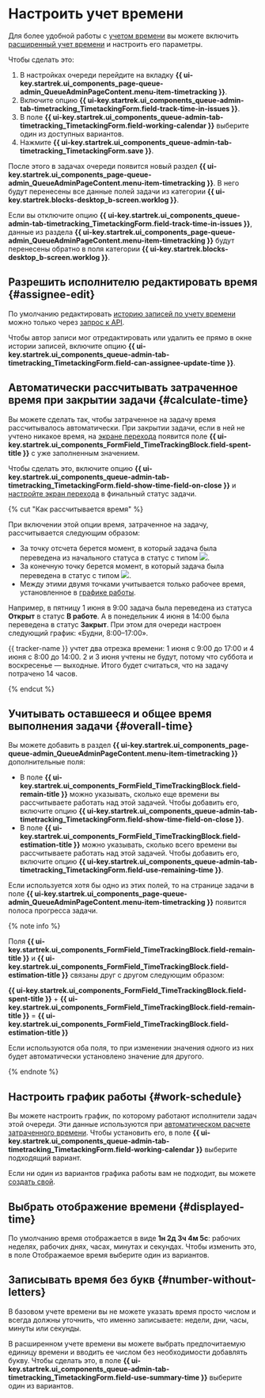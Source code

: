 # Настроить учет времени

Для более удобной работы с [учетом времени](../user/time-spent.md) вы можете включить [расширенный учет времени](../user/time-spent.md#extended-spent-time) и настроить его параметры.

Чтобы сделать это:

1. В настройках очереди перейдите на вкладку **{{ ui-key.startrek.ui_components_page-queue-admin_QueueAdminPageContent.menu-item-timetracking }}**.
1. Включите опцию **{{ ui-key.startrek.ui_components_queue-admin-tab-timetracking_TimetackingForm.field-track-time-in-issues }}**.
1. В поле **{{ ui-key.startrek.ui_components_queue-admin-tab-timetracking_TimetackingForm.field-working-calendar }}** выберите один из доступных вариантов.
1. Нажмите **{{ ui-key.startrek.ui_components_queue-admin-tab-timetracking_TimetackingForm.save }}**.

После этого в задачах очереди появится новый раздел **{{ ui-key.startrek.ui_components_page-queue-admin_QueueAdminPageContent.menu-item-timetracking }}**. В него будут перенесены все данные полей задачи из категории **{{ ui-key.startrek.blocks-desktop_b-screen.worklog }}**.

Если вы отключите опцию **{{ ui-key.startrek.ui_components_queue-admin-tab-timetracking_TimetackingForm.field-track-time-in-issues }}**, данные из раздела **{{ ui-key.startrek.ui_components_page-queue-admin_QueueAdminPageContent.menu-item-timetracking }}** будут перенесены обратно в поля категории **{{ ui-key.startrek.blocks-desktop_b-screen.worklog }}**.

## Разрешить исполнителю редактировать время {#assignee-edit}

По умолчанию редактировать [историю записей по учету времени](../user/time-spent.md#records-history) можно только через [запрос к API](../concepts/issues/patch-worklog.md).

Чтобы автор записи мог отредактировать или удалить ее прямо в окне истории записей, включите опцию **{{ ui-key.startrek.ui_components_queue-admin-tab-timetracking_TimetackingForm.field-can-assignee-update-time }}**.

## Автоматически рассчитывать затраченное время при закрытии задачи {#calculate-time}

Вы можете сделать так, чтобы затраченное на задачу время рассчитывалось автоматически. При закрытии задачи, если в ней не учтено никакое время, на [экране перехода](workflow-action-edit.md) появится поле **{{ ui-key.startrek.ui_components_FormField_TimeTrackingBlock.field-spent-title }}** с уже заполненным значением.

Чтобы сделать это, включите опцию **{{ ui-key.startrek.ui_components_queue-admin-tab-timetracking_TimetackingForm.field-show-time-field-on-close }}** и [настройте экран перехода](workflow-action-edit.md) в финальный статус задачи.

{% cut "Как рассчитывается время" %}

При включении этой опции время, затраченное на задачу, рассчитывается следующим образом:

* За точку отсчета берется момент, в который задача была переведена из начального статуса в статус с типом ![](../../_assets/tracker/changelogs/status-2-in-progress.svg).
* За конечную точку берется момент, в который задача была переведена в статус с типом ![](../../_assets/tracker/changelogs/status-4-solved.svg).
* Между этими двумя точками учитывается только рабочее время, установленное в [графике работы](#work-schedule).

Например, в пятницу 1 июня в 9:00 задача была переведена из статуса **Открыт** в статус **В работе**. А в понедельник 4 июня в 14:00 была переведена в статус **Закрыт**. При этом для очереди настроен следующий график: «Будни, 8:00–17:00».

{{ tracker-name }} учтет два отрезка времени: 1 июня с 9:00 до 17:00 и 4 июня с 8:00 до 14:00. 2 и 3 июня учтены не будут, потому что суббота и воскресенье — выходные. Итого будет считаться, что на задачу потрачено 14 часов.

{% endcut %}

## Учитывать оставшееся и общее время выполнения задачи {#overall-time}

Вы можете добавить в раздел **{{ ui-key.startrek.ui_components_page-queue-admin_QueueAdminPageContent.menu-item-timetracking }}** дополнительные поля:

* В поле **{{ ui-key.startrek.ui_components_FormField_TimeTrackingBlock.field-remain-title }}** можно указывать, сколько еще времени вы рассчитываете работать над этой задачей. Чтобы добавить его, включите опцию **{{ ui-key.startrek.ui_components_queue-admin-tab-timetracking_TimetackingForm.field-show-time-field-on-close }}**.
* В поле **{{ ui-key.startrek.ui_components_FormField_TimeTrackingBlock.field-estimation-title }}** можно указывать, сколько всего времени вы рассчитываете работать над этой задачей. Чтобы добавить его, включите опцию **{{ ui-key.startrek.ui_components_queue-admin-tab-timetracking_TimetackingForm.field-use-remaining-time }}**.

Если используется хотя бы одно из этих полей, то на странице задачи в поле **{{ ui-key.startrek.ui_components_page-queue-admin_QueueAdminPageContent.menu-item-timetracking }}** появится полоса прогресса задачи.

{% note info %}

Поля **{{ ui-key.startrek.ui_components_FormField_TimeTrackingBlock.field-remain-title }}** и **{{ ui-key.startrek.ui_components_FormField_TimeTrackingBlock.field-estimation-title }}** связаны друг с другом следующим образом:

**{{ ui-key.startrek.ui_components_FormField_TimeTrackingBlock.field-spent-title }}** + **{{ ui-key.startrek.ui_components_FormField_TimeTrackingBlock.field-remain-title }}** = **{{ ui-key.startrek.ui_components_FormField_TimeTrackingBlock.field-estimation-title }}**

Если используются оба поля, то при изменении значения одного из них будет автоматически установлено значение для другого.

{% endnote %}

## Настроить график работы {#work-schedule}
Вы можете настроить график, по которому работают исполнители задач этой очереди. Эти данные используются при [автоматическом расчете затраченного времени](#calculate-time). Чтобы установить его, в поле **{{ ui-key.startrek.ui_components_queue-admin-tab-timetracking_TimetackingForm.field-working-calendar }}** выберите подходящий вариант.

Если ни один из вариантов графика работы вам не подходит, вы можете [создать свой](schedule.md).

## Выбрать отображение времени {#displayed-time}

По умолчанию время отображается в виде **1н 2д 3ч 4м 5с**: рабочих неделях, рабочих днях, часах, минутах и секундах. Чтобы изменить это, в поле Отображаемое время выберите один из вариантов.

## Записывать время без букв {#number-without-letters}

В базовом учете времени вы не можете указать время просто числом и всегда должны уточнить, что именно записываете: недели, дни, часы, минуты или секунды.

В расширенном учете времени вы можете выбрать предпочитаемую единицу времени и вводить ее числом без необходимости добавлять букву. Чтобы сделать это, в поле **{{ ui-key.startrek.ui_components_queue-admin-tab-timetracking_TimetackingForm.field-use-summary-time }}** выберите один из вариантов.